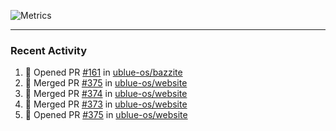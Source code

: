 ![Metrics](https://metrics.lecoq.io/KyleGospo?template=classic&base=header%2C%20activity%2C%20community%2C%20repositories%2C%20metadata&base.indepth=false&base.hireable=false&base.skip=false&config.timezone=America%2FLos_Angeles)

---
### Recent Activity
<!--START_SECTION:activity-->
1. 💪 Opened PR [#161](https://github.com/ublue-os/bazzite/pull/161) in [ublue-os/bazzite](https://github.com/ublue-os/bazzite)
2. 🎉 Merged PR [#375](https://github.com/ublue-os/website/pull/375) in [ublue-os/website](https://github.com/ublue-os/website)
3. 🎉 Merged PR [#374](https://github.com/ublue-os/website/pull/374) in [ublue-os/website](https://github.com/ublue-os/website)
4. 🎉 Merged PR [#373](https://github.com/ublue-os/website/pull/373) in [ublue-os/website](https://github.com/ublue-os/website)
5. 💪 Opened PR [#375](https://github.com/ublue-os/website/pull/375) in [ublue-os/website](https://github.com/ublue-os/website)
<!--END_SECTION:activity-->
